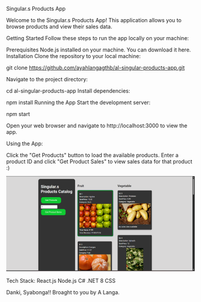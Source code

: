 Singular.s Products App

Welcome to the Singular.s Products App! This application allows you to browse products and view their sales data.

Getting Started
Follow these steps to run the app locally on your machine:

Prerequisites
Node.js installed on your machine. You can download it here.
Installation
Clone the repository to your local machine:

git clone https://github.com/ayahlangagthb/al-singular-products-app.git

Navigate to the project directory:

cd al-singular-products-app
Install dependencies:

npm install
Running the App
Start the development server:

npm start


Open your web browser and navigate to http://localhost:3000 to view the app.

Using the App:

Click the "Get Products" button to load the available products.
Enter a product ID and click "Get Product Sales" to view sales data for that product :)



![alt text](image.png)

Tech Stack:
React.js
Node.js
C# .NET 8
CSS

Danki, Syabonga!!
Broaght to you by A Langa.
